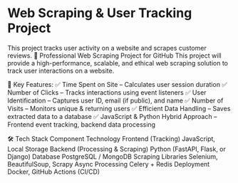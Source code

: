 # Web Scraping & User Tracking Project

This project tracks user activity on a website and scrapes customer reviews.
🚀 Professional Web Scraping Project for GitHub
This project will provide a high-performance, scalable, and ethical web scraping solution to track user interactions on a website.

📌 Key Features:
✅ Time Spent on Site – Calculates user session duration
✅ Number of Clicks – Tracks interactions using event listeners
✅ User Identification – Captures user ID, email (if public), and name
✅ Number of Visits – Monitors unique & returning users
✅ Efficient Data Handling – Saves extracted data to a database
✅ JavaScript & Python Hybrid Approach – Frontend event tracking, backend data processing

🛠️ Tech Stack
Component	Technology
Frontend (Tracking)	JavaScript, Local Storage
Backend (Processing & Scraping)	Python (FastAPI, Flask, or Django)
Database	PostgreSQL / MongoDB
Scraping Libraries	Selenium, BeautifulSoup, Scrapy
Async Processing	Celery + Redis
Deployment	Docker, GitHub Actions (CI/CD)
